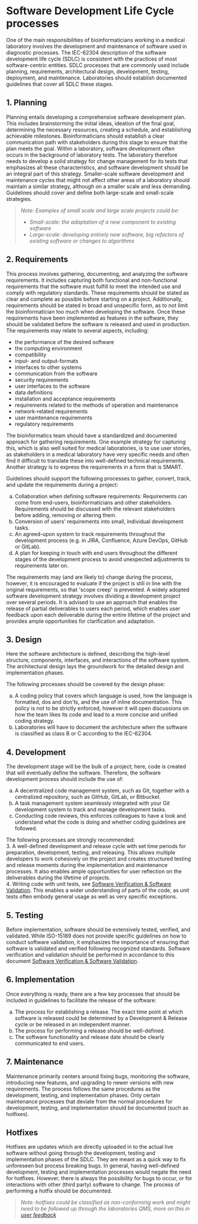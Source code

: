 <style>
    ol { list-style-type: lower-alpha; }
</style>

# Software Development Life Cycle processes

One of the main responsibilities of bioinformaticians working in a medical laboratory involves the development and maintenance of software used in diagnostic processes. The IEC-62304 description of the software development life cycle (SDLC) is consistent with the practices of most software-centric entities. SDLC processes that are commonly used include planning, requirements, architectural design, development, testing, deployment, and maintenance. Laboratories should establish documented guidelines that cover all SDLC these stages.

## 1. Planning

Planning entails developing a comprehensive software development plan. This includes brainstorming the initial ideas, ideation of the final goal, determining the necessary resources, creating a schedule, and establishing achievable milestones. Bioinformaticians should establish a clear communication path with stakeholders during this stage to ensure that the plan meets the goal. Within a laboratory, software development often occurs in the background of laboratory tests. The laboratory therefore needs to develop a solid strategy for change management for its tests that emphasizes all these characteristics, and software development should be an integral part of this strategy. Smaller-scale software development and maintenance cycles that might not affect other areas of a laboratory should maintain a similar strategy, although on a smaller scale and less demanding. Guidelines should cover and define both large-scale and small-scale strategies.

> _Note: Examples of small scale and large scale projects could be:_
>
> -   _Small-scale: the adaptation of a new component to existing software_
> -   _Large-scale: developing entirely new software, big refactors of existing software or changes to algorithms_

## 2. Requirements

This process involves gathering, documenting, and analyzing the software requirements. It includes capturing both functional and non-functional requirements that the software must fulfill to meet the intended use and comply with regulatory standards. These requirements should be stated as clear and complete as possible before starting on a project. Additionally, requirements should be stated in broad and unspecific form, as to not limit the bioinformatician too much when developing the software. Once these requirements have been implemented as features in the software, they should be validated before the software is released and used in production. The requirements may relate to several aspects, including:

-   the performance of the desired software
-   the computing environment
-   compatibility
-   input- and output-formats
-   interfaces to other systems
-   communication from the software
-   security requirements
-   user interfaces to the software
-   data definitions
-   installation and acceptance requirements
-   requirements related to the methods of operation and maintenance
-   network-related requirements
-   user maintenance requirements
-   regulatory requirements

The bioinformatics team should have a standardized and documented approach for gathering requirements. One example strategy for capturing this, which is also well suited for medical laboratories, is to use user stories, as stakeholders in a medical laboratory have very specific needs and often find it difficult to translate these into well-defined technical requirements. Another strategy is to express the requirements in a form that is SMART.

Guidelines should support the following processes to gather, convert, track, and update the requirements during a project:

1. Collaboration when defining software requirements: Requirements can come from end-users, bioinformaticians and other stakeholders. Requirements should be discussed with the relevant stakeholders before adding, removing or altering them.
2. Conversion of users' requirements into small, individual development tasks.
3. An agreed-upon system to track requirements throughout the development process (e.g. in JIRA, Confluence, Azure DevOps, GitHub or GitLab).
4. A plan for keeping in touch with end users throughout the different stages of the development process to avoid unexpected adjustments to requirements later on.

The requirements may (and are likely to) change during the process, however, it is encouraged to evaluate if the project is still in line with the original requirements, so that 'scope creep' is prevented. A widely adopted software development strategy involves dividing a development project over several periods. It is advised to use an approach that enables the release of partial deliverables to users each period, which enables user feedback upon each deliverable during the entire lifetime of the project and provides ample opportunities for clarification and adaptation.

## 3. Design

Here the software architecture is defined, describing the high-level structure, components, interfaces, and interactions of the software system. The architectural design lays the groundwork for the detailed design and implementation phases.

The following processes should be covered by the design phase:

1. A coding policy that covers which language is used, how the language is formatted, dos and don'ts, and the use of inline documentation.
   This policy is not to be strictly enforced, however it will open discussions on how the team likes its code
   and lead to a more concise and unified coding strategy.
2. Laboratories will have to document the architecture when the software is classified as class B or C according to the IEC-62304.

## 4. Development

The development stage will be the bulk of a project; here, code is created that will eventually define the software. Therefore, the software development process should include the use of:

1. A decentralized code management system, such as Git, together with a centralized repository, such as GitHub, GitLab, or Bitbucket.
2. A task management system seamlessly integrated with your Git development system to track and manage development tasks.
3. Conducting code reviews, this enforces colleagues to have a look and understand what the code is doing and whether coding guidelines are followed.

The following processes are strongly recommended:    
3. A well-defined development and release cycle with set time periods for preparation, development, testing, and releasing. This allows multiple developers to work cohesively on the project and creates structured testing and release moments during the implementation and maintenance processes. It also enables ample opportunities for user reflection on the deliverables during the lifetime of projects.   
4. Writing code with unit tests, see [Software Verification & Software Validation](verification_validation.md). This enables a wider understanding of parts of the code, as unit tests often embody general usage as well as very specific exceptions.   


## 5. Testing

Before implementation, software should be extensively tested, verified, and validated. While ISO-15189 does not provide specific guidelines on how to conduct software validation, it emphasizes the importance of ensuring that software is validated and verified following recognized standards. Software verification and validation should be performed in accordance to this document [Software Verification & Software Validation](verification_validation.md).

## 6. Implementation

Once everything is ready, there are a few key processes that should be included in guidelines to facilitate the release of the software:

1. The process for establishing a release. The exact time point at which software is released could be determined
   by a Development & Release cycle or be released in an independent manner.
2. The process for performing a release should be well-defined.
3. The software functionality and release date should be clearly communicated to end users.

## 7. Maintenance

Maintenance primarily centers around fixing bugs, monitoring the software, introducing new features, and upgrading to newer versions with new requirements. The process follows the same procedures as the development, testing, and implementation phases. Only certain maintenance processes that deviate from the normal procedures for development, testing, and implementation should be documented (such as hotfixes).

## Hotfixes

Hotfixes are updates which are directly uploaded in to the actual live software without going through the development, testing and implementation phases of the SDLC. They are meant as a quick way to fix unforeseen but process breaking bugs. In general, having well-defined development, testing and implementation processes would negate the need for hotfixes. However, there is always the possibility for bugs to occur, or for interactions with other (third party) software to change. The process of performing a hotfix should be documented. 

> _Note: hotfixes could be classified as non-conforming work and might need to be followed up through the laboratories QMS, more on this in [user feedback](feedback.md)_
